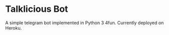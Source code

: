 # Talklicious Bot
A simple telegram bot implemented in Python 3 4fun. Currently deployed on Heroku.
